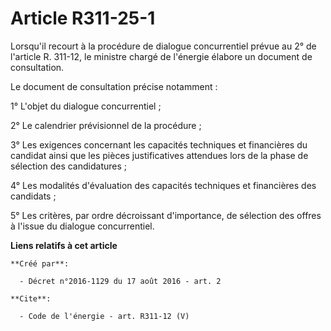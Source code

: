 # Article R311-25-1

Lorsqu'il recourt à la procédure de dialogue concurrentiel prévue au 2° de l'article R. 311-12, le ministre chargé de
l'énergie élabore un document de consultation. 

Le document de consultation précise notamment : 

1° L'objet du dialogue concurrentiel ; 

2° Le calendrier prévisionnel de la procédure ; 

3° Les exigences concernant les capacités techniques et financières du candidat ainsi que les pièces justificatives attendues
lors de la phase de sélection des candidatures ; 

4° Les modalités d'évaluation des capacités techniques et financières des candidats ; 

5° Les critères, par ordre décroissant d'importance, de sélection des offres à l'issue du dialogue concurrentiel.

**Liens relatifs à cet article**

	**Créé par**:

	  - Décret n°2016-1129 du 17 août 2016 - art. 2

	**Cite**:

	  - Code de l'énergie - art. R311-12 (V)
